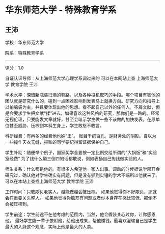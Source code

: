 # 华东师范大学 - 特殊教育学系

## 王沛

学校：华东师范大学

院系：特殊教育学系

* * *

评分：1.0

自证认识导师：从上海师范大学心理学系调过来的
可以在本网站上查 上海师范大学 教育学院 王沛

学术水平：深谙新瓶装旧酒的套路，以及各种投机取巧的手段。哪个项目有钱他的团队就是研究什么的，碰到一点困难影响到发表马上就换方向。研究方向和指导上以拍脑袋为主，并且要体现出他的思想。看不起自己以外的任何人，不屑文献，但是会要求学生把文献“揉”进去。如果喜欢这种风格的研究，那你们是一路的。经常无视伦理，只要能发文章就好，甚至会暗示学生做一些不该做的加快发表。在原单位甚至威胁、压榨到本科生身上，学生敢怒不敢言。

科研经费：有再多的经费他也姓“王”。
账目千疮百孔，是财务处的阴影。自以为一些操作天衣无缝，报账的同学要记得留证据保护自己。

学生补助：随便举个例子，国家奖学金要按一定比例交给所谓的“大锅饭”和“实验室经费”
为了钱什么颠三倒四的话都敢说，例如表扬自己掏钱做实验的人。

师生关系：什么都是他的。有很多人希望他一家人出事。调动的时候据说学部开会研究过，确认他对学生确实有问题，但是没有抓到实锤的学术不端所以他就来了。
可以在本站上查找上海师范大学 教育学院 王沛

工作时间：只敢欺负老实人，越能做越会被压榨。
如果他觉得你不好欺负，那就会在重要关头整人。
如果他觉得你脑筋有问题或者你本身存在感比较低，那倒不会被压榨到。

学生前途：学生前途不在他考虑的范围内，当然，他会假装关心过你，让你感恩他。
最好学生能一辈子依附他，给他出成果，帮他赚钱。最喜欢灌输自己是学生最大的人脉这个观念，实际上他是最大的人卖。